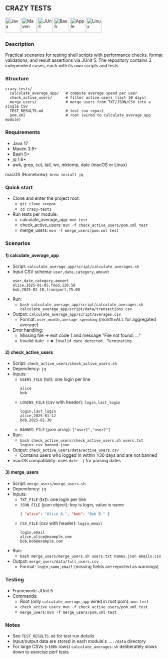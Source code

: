 ## CRAZY TESTS

<p>
  <img alt="Java" src="https://cdn.jsdelivr.net/gh/devicons/devicon/icons/java/java-original.svg" height="48" />
  <img alt="Maven" src="https://cdn.jsdelivr.net/gh/devicons/devicon/icons/maven/maven-original.svg" height="48" />
  <img alt="JUnit" src="https://cdn.jsdelivr.net/gh/devicons/devicon/icons/junit/junit-original.svg" height="48" />
  <img alt="Bash" src="https://cdn.jsdelivr.net/gh/devicons/devicon/icons/bash/bash-original.svg" height="48" />
  <img alt="Apple" src="https://cdn.jsdelivr.net/gh/devicons/devicon/icons/apple/apple-original.svg" height="48" />
  <img alt="Linux" src="https://cdn.jsdelivr.net/gh/devicons/devicon/icons/linux/linux-original.svg" height="48" />
</p>

### Description

Practical scenarios for testing shell scripts with performance checks, format validations, and result assertions via JUnit 5. The repository contains 3 independent cases, each with its own scripts and tests.

### Structure

```
crazy-tests/
  calculate_average_app/   # compute average spend per user
  check_active_users/      # filter active users (last 30 days)
  merge_users/             # merge users from TXT/JSON/CSV into a single CSV
  TEST_RESULTS.md          # test run report
  pom.xml                  # root (wired to calculate_average_app module)
```

### Requirements

- Java 17
- Maven 3.9+
- Bash 5+
- jq 1.6+
- awk, grep, cut, tail, wc, mktemp, date (macOS or Linux)

macOS (Homebrew): `brew install jq`

### Quick start

- Clone and enter the project root:
  - `git clone <repo>`
  - `cd crazy-tests`
- Run tests per module:
  - calculate_average_app: `mvn test`
  - check_active_users: `mvn -f check_active_users/pom.xml test`
  - merge_users: `mvn -f merge_users/pom.xml test`

### Scenarios

#### 1) calculate_average_app

- Script: `calculate_average_app/script/calculate_averages.sh`
- Input CSV schema: `user,date,category,amount`
  ```csv
  user,date,category,amount
  alice,2025-01-05,food,120.50
  bob,2025-02-10,transport,75.00
  ```
- Run:
  - `bash calculate_average_app/script/calculate_averages.sh calculate_average_app/script/data/transactions.csv`
- Output: `calculate_average_app/script/averages.csv`
  - Format: `user,month,average_spending` (month=ALL for aggregated average)
- Error handling:
  - Missing file → exit code 1 and message "File not found: ..."
  - Invalid date → `❌ Invalid date detected. Terminating.`

#### 2) check_active_users

- Script: `check_active_users/check_active_users.sh`
- Dependency: `jq`
- Inputs:
  - `USERS_FILE` (txt): one login per line
    ```
    alice
    bob
    ```
  - `LOGINS_FILE` (csv with header): `login,last_login`
    ```csv
    login,last_login
    alice,2025-01-12
    bob,2025-01-30
    ```
  - `BANNED_FILE` (json array): `["user1","user2"]`
- Run:
  - `bash check_active_users/check_active_users.sh users.txt logins.csv banned.json`
- Output: `check_active_users/data/active_users.csv`
  - Contains users who logged in within ≤30 days and are not banned
- macOS compatibility: uses `date -j` for parsing dates

#### 3) merge_users

- Script: `merge_users/merge_users.sh`
- Dependency: `jq`
- Inputs:
  - `TXT_FILE` (txt): one login per line
  - `JSON_FILE` (json object): key is login, value is name
    ```json
    { "alice": "Alice A.", "bob": "Bob B." }
    ```
  - `CSV_FILE` (csv with header): `login,email`
    ```csv
    login,email
    alice,alice@example.com
    bob,bob@example.com
    ```
- Run:
  - `bash merge_users/merge_users.sh users.txt names.json emails.csv`
- Output: `merge_users/data/full_users.csv`
  - Format: `login,name,email` (missing fields are reported as warnings)

### Testing

- Framework: JUnit 5
- Commands:
  - Root (only `calculate_average_app` wired in root pom): `mvn test`
  - `check_active_users`: `mvn -f check_active_users/pom.xml test`
  - `merge_users`: `mvn -f merge_users/pom.xml test`

### Notes

- See `TEST_RESULTS.md` for test run details
- Input/output data are stored in each module's `.../data` directory
- For large CSVs (`>100k` rows) `calculate_averages.sh` deliberately slows down to exercise perf tests
